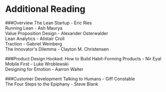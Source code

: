 # Additional Reading


###Overview
The Lean Startup - Eric Ries  
Running Lean - Ash Maurya  
Value Proposition Design - Alexander Osterwalder  
Lean Analytics - Alistair Croll  
Traction - Gabriel Weinberg  
The Innovator's Dilemma - Clayton M. Christensen  

###Product Design
Hooked: How to Build Habit-Forming Products - Nir Eyal  
Mobile First - Luke Wroblewski   
Designing for Emotion - Aarron Walter   

###Customer Development
Talking to Humans - Giff Constable  
The Four Steps to the Epiphany - Steve Blank